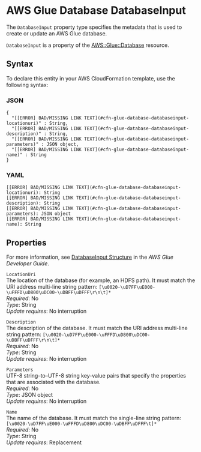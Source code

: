 # AWS Glue Database DatabaseInput<a name="aws-properties-glue-database-databaseinput"></a>

<a name="aws-properties-glue-database-databaseinput-description"></a>The `DatabaseInput` property type specifies the metadata that is used to create or update an AWS Glue database\.

<a name="aws-properties-glue-database-databaseinput-inheritance"></a> `DatabaseInput` is a property of the [AWS::Glue::Database](aws-resource-glue-database.md) resource\.

## Syntax<a name="aws-properties-glue-database-databaseinput-syntax"></a>

To declare this entity in your AWS CloudFormation template, use the following syntax:

### JSON<a name="aws-properties-glue-database-databaseinput-syntax.json"></a>

```
{
  "[[ERROR] BAD/MISSING LINK TEXT](#cfn-glue-database-databaseinput-locationuri)" : String,
  "[[ERROR] BAD/MISSING LINK TEXT](#cfn-glue-database-databaseinput-description)" : String,
  "[[ERROR] BAD/MISSING LINK TEXT](#cfn-glue-database-databaseinput-parameters)" : JSON object,
  "[[ERROR] BAD/MISSING LINK TEXT](#cfn-glue-database-databaseinput-name)" : String
}
```

### YAML<a name="aws-properties-glue-database-databaseinput-syntax.yaml"></a>

```
[[ERROR] BAD/MISSING LINK TEXT](#cfn-glue-database-databaseinput-locationuri): String
[[ERROR] BAD/MISSING LINK TEXT](#cfn-glue-database-databaseinput-description): String
[[ERROR] BAD/MISSING LINK TEXT](#cfn-glue-database-databaseinput-parameters): JSON object
[[ERROR] BAD/MISSING LINK TEXT](#cfn-glue-database-databaseinput-name): String
```

## Properties<a name="aws-properties-glue-database-databaseinput-properties"></a>

For more information, see [DatabaseInput Structure](http://docs.aws.amazon.com/glue/latest/dg/aws-glue-api-catalog-databases.html#aws-glue-api-catalog-databases-DatabaseInput) in the *AWS Glue Developer Guide*\.

`LocationUri`  
The location of the database \(for example, an HDFS path\)\. It must match the URI address multi\-line string pattern: `[\u0020-\uD7FF\uE000-\uFFFD\uD800\uDC00-\uDBFF\uDFFF\r\n\t]*`  
 *Required*: No  
 *Type*: String  
 *Update requires*: No interruption 

`Description`  
The description of the database\. It must match the URI address multi\-line string pattern: `[\u0020-\uD7FF\uE000-\uFFFD\uD800\uDC00-\uDBFF\uDFFF\r\n\t]*`  
 *Required*: No  
 *Type*: String  
 *Update requires*: No interruption 

`Parameters`  
UTF\-8 string–to–UTF\-8 string key\-value pairs that specify the properties that are associated with the database\.  
 *Required*: No  
 *Type*: JSON object  
 *Update requires*: No interruption 

`Name`  
The name of the database\. It must match the single\-line string pattern: `[\u0020-\uD7FF\uE000-\uFFFD\uD800\uDC00-\uDBFF\uDFFF\t]*`  
 *Required*: No  
 *Type*: String  
 *Update requires*: Replacement 
